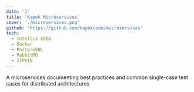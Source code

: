 ```yaml
---
date: '1'
title: 'Kapok Microservices'
cover: './microservices.png'
github: 'https://github.com/kapokcode/microservices'
tech:
  - IntelliJ IDEA
  - Docker
  - PostgreSQL
  - RabbitMQ
  - ZIPKIN
---
```


A microservices documenting best practices and common single-case test cases for distributed architectures
